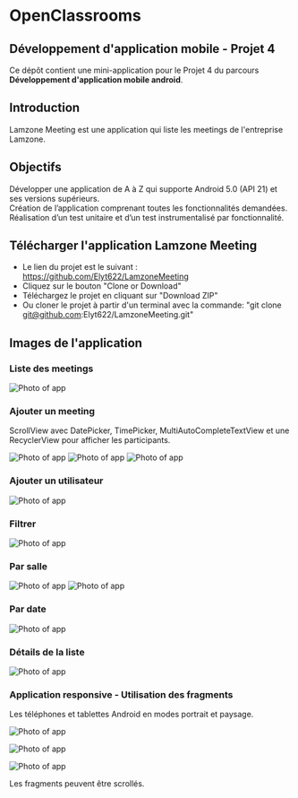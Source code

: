 # OpenClassrooms
## Développement d'application mobile - Projet 4

Ce dépôt contient une mini-application pour le Projet 4 du parcours **Développement d'application mobile android**.

## Introduction 

Lamzone Meeting est une application qui liste les meetings de l'entreprise Lamzone.

## Objectifs

Développer une application de A à Z qui supporte Android 5.0 (API 21) et ses versions supérieurs.<br/>
Création de l’application comprenant toutes les fonctionnalités demandées.<br/>
Réalisation d’un test unitaire et d’un test instrumentalisé par fonctionnalité.

## Télécharger l'application Lamzone Meeting
- Le lien du projet est le suivant : https://github.com/Elyt622/LamzoneMeeting
- Cliquez sur le bouton "Clone or Download"
- Téléchargez le projet en cliquant sur "Download ZIP" 
- Ou cloner le projet à partir d'un terminal avec la commande: "git clone git@github.com:Elyt622/LamzoneMeeting.git"

## Images de l'application

### Liste des meetings

![Photo of app](/images/1.png)

### Ajouter un meeting
ScrollView avec DatePicker, TimePicker, MultiAutoCompleteTextView et une RecyclerView pour afficher les participants.

![Photo of app](/images/2.png) ![Photo of app](/images/3.png) ![Photo of app](/images/4.png)

### Ajouter un utilisateur

![Photo of app](/images/5.png)

### Filtrer

![Photo of app](/images/6.png)

### Par salle

 ![Photo of app](/images/7.png) ![Photo of app](/images/8.png)

### Par date

![Photo of app](/images/9.png)

### Détails de la liste

![Photo of app](/images/10.png)

### Application responsive - Utilisation des fragments
Les téléphones et tablettes Android en modes portrait et paysage.

![Photo of app](/images/11.png)

![Photo of app](/images/12.png)

![Photo of app](/images/13.png)

Les fragments peuvent être scrollés.
